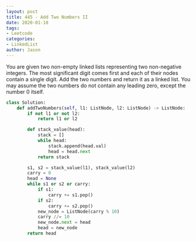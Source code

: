 ```yaml
---
layout: post
title: 445 - Add Two Numbers II
date: 2020-01-18
tags:
- Leetcode
categories:
- LinkedList
author: Jason
---
```

You are given two non-empty linked lists representing two non-negative integers. The most significant digit comes first and each of their nodes contain a single digit. Add the two numbers and return it as a linked list. You may assume the two numbers do not contain any leading zero, except the number 0 itself.

```python
class Solution:
    def addTwoNumbers(self, l1: ListNode, l2: ListNode) -> ListNode:
        if not l1 or not l2:
            return l1 or l2

        def stack_value(head):
            stack = []
            while head:
                stack.append(head.val)
                head = head.next
            return stack

        s1, s2 = stack_value(l1), stack_value(l2)
        carry = 0
        head = None
        while s1 or s2 or carry:
            if s1:
                carry += s1.pop()
            if s2:
                carry += s2.pop()
            new_node = ListNode(carry % 10)
            carry //= 10
            new_node.next = head
            head = new_node
        return head
```
